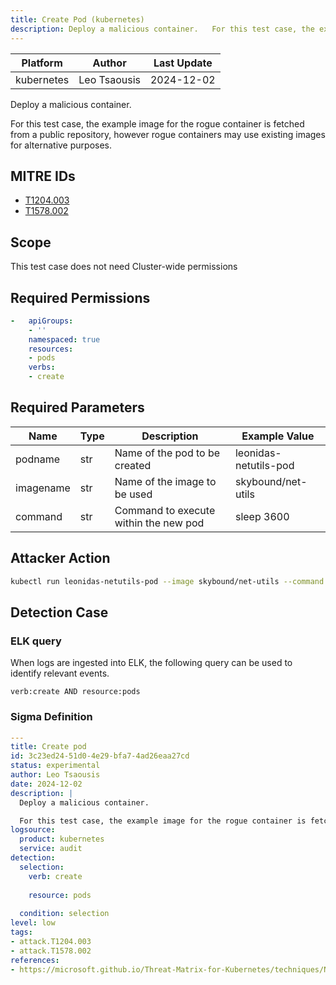 ```yaml
---
title: Create Pod (kubernetes)
description: Deploy a malicious container.   For this test case, the example image for the rogue container is fetched from a public repository, however rogue containers may use existing images for alternative purposes.  
---
```


| Platform               | Author               | Last Update                 |
| ---------------------- | -------------------- | --------------------------- |
| kubernetes | Leo Tsaousis | 2024-12-02 |

Deploy a malicious container. 

For this test case, the example image for the rogue container is fetched from a public repository, however rogue containers may use existing images for alternative purposes.

## MITRE IDs

* [T1204.003](https://attack.mitre.org/techniques/T1204.003/)
* [T1578.002](https://attack.mitre.org/techniques/T1578.002/)

## Scope 

This test case does not need Cluster-wide permissions

## Required Permissions

```yaml
-   apiGroups:
    - ''
    namespaced: true
    resources:
    - pods
    verbs:
    - create

```

## Required Parameters

| Name       | Type                  | Description                  | Example Value          |
| ---------- | --------------------- | ---------------------------- | ---------------------- |
| podname | str | Name of the pod to be created | leonidas-netutils-pod |
| imagename | str | Name of the image to be used | skybound/net-utils |
| command | str | Command to execute within the new pod | sleep 3600 |

## Attacker Action

```bash
kubectl run leonidas-netutils-pod --image skybound/net-utils --command -- sleep 3600
```


## Detection Case

### ELK query

When logs are ingested into ELK, the following query can be used to identify relevant events.

```
verb:create AND resource:pods
```

### Sigma Definition

```yaml
---
title: Create pod
id: 3c23ed24-51d0-4e29-bfa7-4ad26eaa27cd
status: experimental
author: Leo Tsaousis
date: 2024-12-02
description: |
  Deploy a malicious container. 

  For this test case, the example image for the rogue container is fetched from a public repository, however rogue containers may use existing images for alternative purposes.
logsource:
  product: kubernetes
  service: audit
detection:
  selection:
    verb: create
    
    resource: pods
    
  condition: selection
level: low
tags:
- attack.T1204.003
- attack.T1578.002
references:
- https://microsoft.github.io/Threat-Matrix-for-Kubernetes/techniques/New%20Container/

```